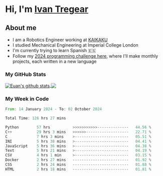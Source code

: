 # Hi, I'm [Ivan Tregear](https://www.linkedin.com/in/ivantregear/)

## About me

* I am a Robotics Engineer working at [KAIKAKU](https://github.com/KAIKAKU-AI)
* I studied Mechanical Engineering at Imperial College London
* I'm currently trying to learn Spanish :es:
* Follow my [2024 programming challenge here](https://github.com/ITregear?tab=repositories), where I'll make monthly projects, each written in a new language


### My GitHub Stats

<a href="#my-github-stats">
  <img align="center" src="https://github-readme-stats.vercel.app/api?username=itregear&count_private=true&show_icons=true&include_all_commits=true&theme=material-palenight" alt="Euan's github stats" />
</a>

<a href="#my-github-stats">
  <img align="center" src="https://github-readme-stats.vercel.app/api/top-langs/?username=itregear&layout=compact&theme=material-palenight" />
</a>

### My Week in Code
<!--START_SECTION:waka-->

```rust
From: 14 January 2024 - To: 02 October 2024

Total Time: 126 hrs 27 mins

Python        57 hrs          >>>>>>>>>>>--------------   44.56 %
C++           29 hrs 3 mins   >>>>>>-------------------   22.71 %
C             7 hrs 3 mins    >------------------------   05.51 %
INI           5 hrs 38 mins   >------------------------   04.41 %
JavaScript    5 hrs 36 mins   >------------------------   04.38 %
Text          5 hrs 21 mins   >------------------------   04.19 %
CSV           4 hrs 1 min     >------------------------   03.15 %
Docker        2 hrs 27 mins   -------------------------   01.92 %
CSS           2 hrs 24 mins   -------------------------   01.88 %
HTML          2 hrs 18 mins   -------------------------   01.81 %
```

<!--END_SECTION:waka-->
